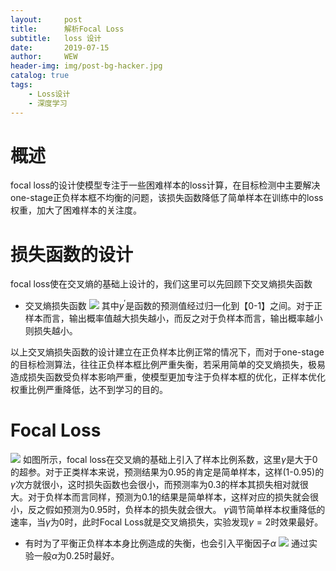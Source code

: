 ```yaml
---
layout:     post
title:      解析Focal Loss
subtitle:   loss 设计
date:       2019-07-15
author:     WEW
header-img: img/post-bg-hacker.jpg
catalog: true
tags:
    - Loss设计
    - 深度学习
---
```



# 概述
focal loss的设计使模型专注于一些困难样本的loss计算，在目标检测中主要解决one-stage正负样本框不均衡的问题，该损失函数降低了简单样本在训练中的loss权重，加大了困难样本的关注度。

# 损失函数的设计
focal loss使在交叉熵的基础上设计的，我们这里可以先回顾下交叉熵损失函数
* 交叉熵损失函数
![](https://images2018.cnblogs.com/blog/1055519/201808/1055519-20180818162755861-24998254.png)
其中$y^{'}$是函数的预测值经过归一化到【0-1】之间。对于正样本而言，输出概率值越大损失越小，而反之对于负样本而言，输出概率越小则损失越小。

以上交叉熵损失函数的设计建立在正负样本比例正常的情况下，而对于one-stage的目标检测算法，往往正负样本框比例严重失衡，若采用简单的交叉熵损失，极易造成损失函数受负样本影响严重，使模型更加专注于负样本框的优化，正样本优化权重比例严重降低，达不到学习的目的。

# Focal Loss
![](https://images2018.cnblogs.com/blog/1055519/201808/1055519-20180818174822290-765890427.png)
如图所示，focal loss在交叉熵的基础上引入了样本比例系数，这里$\gamma$是大于0的超参。对于正类样本来说，预测结果为0.95的肯定是简单样本，这样(1-0.95)的$\gamma$次方就很小，这时损失函数也会很小，而预测率为0.3的样本其损失相对就很大。对于负样本而言同样，预测为0.1的结果是简单样本，这样对应的损失就会很小，反之假如预测为0.95时，负样本的损失就会很大。
$\gamma$调节简单样本权重降低的速率，当$\gamma$为0时，此时Focal Loss就是交叉熵损失，实验发现$\gamma=2$时效果最好。
* 有时为了平衡正负样本本身比例造成的失衡，也会引入平衡因子$\alpha$
![](https://images2018.cnblogs.com/blog/1055519/201808/1055519-20180818174944824-933422059.png)
通过实验一般$\alpha$为0.25时最好。
